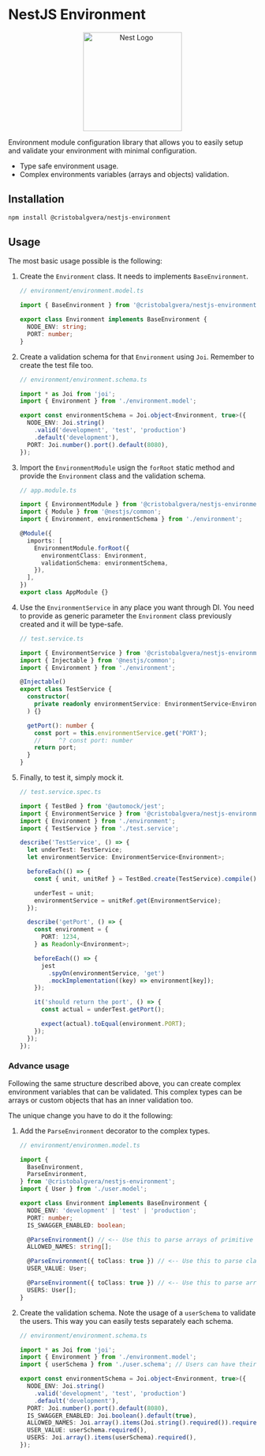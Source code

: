 # NestJS Environment

<p align="center">
  <a href="http://nestjs.com/" target="blank">
    <img src="https://nestjs.com/img/logo-small.svg" width="200" alt="Nest Logo" />
  </a>
</p>

Environment module configuration library that allows you to easily setup
and validate your environment with minimal configuration.

- Type safe environment usage.
- Complex environments variables (arrays and objects) validation.

## Installation

```bash
npm install @cristobalgvera/nestjs-environment
```

## Usage

The most basic usage possible is the following:

1. Create the `Environment` class. It needs to implements `BaseEnvironment`.

   ```ts
   // environment/environment.model.ts

   import { BaseEnvironment } from '@cristobalgvera/nestjs-environment';

   export class Environment implements BaseEnvironment {
     NODE_ENV: string;
     PORT: number;
   }
   ```

1. Create a validation schema for that `Environment` using `Joi`. Remember to
   create the test file too.

   ```ts
   // environment/environment.schema.ts

   import * as Joi from 'joi';
   import { Environment } from './environment.model';

   export const environmentSchema = Joi.object<Environment, true>({
     NODE_ENV: Joi.string()
       .valid('development', 'test', 'production')
       .default('development'),
     PORT: Joi.number().port().default(8080),
   });
   ```

1. Import the `EnvironmentModule` usign the `forRoot` static method and provide
   the `Environment` class and the validation schema.

   ```ts
   // app.module.ts

   import { EnvironmentModule } from '@cristobalgvera/nestjs-environment';
   import { Module } from '@nestjs/common';
   import { Environment, environmentSchema } from './environment';

   @Module({
     imports: [
       EnvironmentModule.forRoot({
         environmentClass: Environment,
         validationSchema: environmentSchema,
       }),
     ],
   })
   export class AppModule {}
   ```

1. Use the `EnvironmentService` in any place you want through DI. You need
   to provide as generic parameter the `Environment` class previously created
   and it will be type-safe.

   ```ts
   // test.service.ts

   import { EnvironmentService } from '@cristobalgvera/nestjs-environment';
   import { Injectable } from '@nestjs/common';
   import { Environment } from './environment';

   @Injectable()
   export class TestService {
     constructor(
       private readonly environmentService: EnvironmentService<Environment>,
     ) {}

     getPort(): number {
       const port = this.environmentService.get('PORT');
       //     ^? const port: number
       return port;
     }
   }
   ```

1. Finally, to test it, simply mock it.

   ```ts
   // test.service.spec.ts

   import { TestBed } from '@automock/jest';
   import { EnvironmentService } from '@cristobalgvera/nestjs-environment';
   import { Environment } from './environment';
   import { TestService } from './test.service';

   describe('TestService', () => {
     let underTest: TestService;
     let environmentService: EnvironmentService<Environment>;

     beforeEach(() => {
       const { unit, unitRef } = TestBed.create(TestService).compile();

       underTest = unit;
       environmentService = unitRef.get(EnvironmentService);
     });

     describe('getPort', () => {
       const environment = {
         PORT: 1234,
       } as Readonly<Environment>;

       beforeEach(() => {
         jest
           .spyOn(environmentService, 'get')
           .mockImplementation((key) => environment[key]);
       });

       it('should return the port', () => {
         const actual = underTest.getPort();

         expect(actual).toEqual(environment.PORT);
       });
     });
   });
   ```

### Advance usage

Following the same structure described above, you can create complex
environment variables that can be validated. This complex types can be
arrays or custom objects that has an inner validation too.

The unique change you have to do it the following:

1. Add the `ParseEnvironment` decorator to the complex types.

   ```ts
   // environment/environmen.model.ts

   import {
     BaseEnvironment,
     ParseEnvironment,
   } from '@cristobalgvera/nestjs-environment';
   import { User } from './user.model';

   export class Environment implements BaseEnvironment {
     NODE_ENV: 'development' | 'test' | 'production';
     PORT: number;
     IS_SWAGGER_ENABLED: boolean;

     @ParseEnvironment() // <-- Use this to parse arrays of primitive values
     ALLOWED_NAMES: string[];

     @ParseEnvironment({ toClass: true }) // <-- Use this to parse classes
     USER_VALUE: User;

     @ParseEnvironment({ toClass: true }) // <-- Use this to parse arrays of classes
     USERS: User[];
   }
   ```

1. Create the validation schema. Note the usage of a `userSchema` to validate
   the users. This way you can easily tests separately each schema.

   ```ts
   // environment/environment.schema.ts

   import * as Joi from 'joi';
   import { Environment } from './environment.model';
   import { userSchema } from './user.schema'; // Users can have their own schema

   export const environmentSchema = Joi.object<Environment, true>({
     NODE_ENV: Joi.string()
       .valid('development', 'test', 'production')
       .default('development'),
     PORT: Joi.number().port().default(8080),
     IS_SWAGGER_ENABLED: Joi.boolean().default(true),
     ALLOWED_NAMES: Joi.array().items(Joi.string().required()).required(),
     USER_VALUE: userSchema.required(),
     USERS: Joi.array().items(userSchema).required(),
   });
   ```
